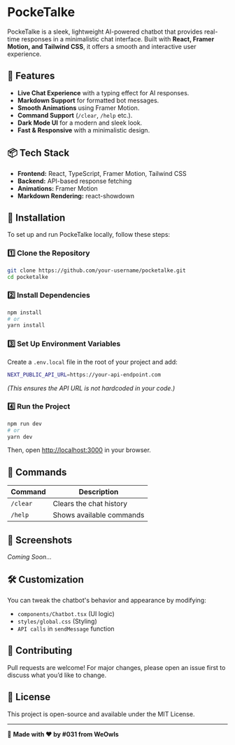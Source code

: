 # PockeTalke 

PockeTalke is a sleek, lightweight AI-powered chatbot that provides real-time responses in a minimalistic chat interface. Built with **React, Framer Motion, and Tailwind CSS**, it offers a smooth and interactive user experience.

## 🚀 Features
- **Live Chat Experience** with a typing effect for AI responses.
- **Markdown Support** for formatted bot messages.
- **Smooth Animations** using Framer Motion.
- **Command Support** (`/clear`, `/help` etc.).
- **Dark Mode UI** for a modern and sleek look.
- **Fast & Responsive** with a minimalistic design.

## 📦 Tech Stack
- **Frontend:** React, TypeScript, Framer Motion, Tailwind CSS
- **Backend:** API-based response fetching
- **Animations:** Framer Motion
- **Markdown Rendering:** react-showdown

## 🔧 Installation
To set up and run PockeTalke locally, follow these steps:

### 1️⃣ Clone the Repository
```sh
git clone https://github.com/your-username/pocketalke.git
cd pocketalke
```

### 2️⃣ Install Dependencies
```sh
npm install
# or
yarn install
```

### 3️⃣ Set Up Environment Variables
Create a `.env.local` file in the root of your project and add:
```sh
NEXT_PUBLIC_API_URL=https://your-api-endpoint.com
```
*(This ensures the API URL is not hardcoded in your code.)*

### 4️⃣ Run the Project
```sh
npm run dev
# or
yarn dev
```
Then, open [http://localhost:3000](http://localhost:3000) in your browser.

## 📝 Commands
| Command   | Description                  |
|-----------|------------------------------|
| `/clear`  | Clears the chat history      |
| `/help`   | Shows available commands     |

## 📸 Screenshots
*Coming Soon...*

## 🛠️ Customization
You can tweak the chatbot's behavior and appearance by modifying:
- `components/Chatbot.tsx` (UI logic)
- `styles/global.css` (Styling)
- `API calls` in `sendMessage` function

## 🤝 Contributing
Pull requests are welcome! For major changes, please open an issue first to discuss what you’d like to change.

## 📜 License
This project is open-source and available under the MIT License.

---
🚀 **Made with ❤️ by #031 from WeOwls**

